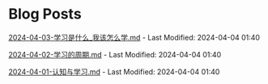 # Blog Posts

[2024-04-03-学习是什么_我该怎么学.md](_posts/2024-04-03-学习是什么_我该怎么学.md) - Last Modified: 2024-04-04 01:40

[2024-04-02-学习的周期.md](_posts/2024-04-02-学习的周期.md) - Last Modified: 2024-04-04 01:40

[2024-04-01-认知与学习.md](_posts/2024-04-01-认知与学习.md) - Last Modified: 2024-04-04 01:40

